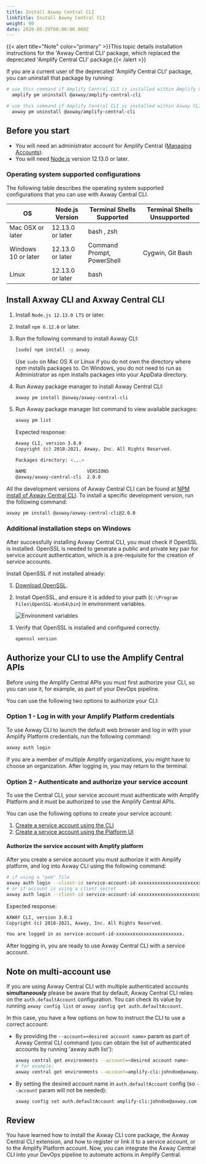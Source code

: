 ```yaml
---
title: Install Axway Central CLI
linkTitle: Install Axway Central CLI
weight: 90
date: 2020-05-29T00:00:00.000Z
---
```


{{< alert title="Note" color="primary" >}}This topic details installation instructions for the 'Axway Central CLI' package, which replaced the deprecated 'Amplify Central CLI' package.{{< /alert >}}

If you are a current user of the deprecated 'Amplify Central CLI' package, you can uninstall that package by running:

```bash
# use this command if Amplify Central CLI is installed within Amplify CLI
  amplify pm uninstall @axway/amplify-central-cli

# use this command if Amplify Central CLI is installed within Axway CLI
  axway pm uninstall @axway/amplify-central-cli
```

## Before you start

* You will need an administrator account for Amplify Central ([Managing Accounts](https://docs.axway.com/bundle/platform-management/page/docs/management_guide/organizations/managing_organizations/index.html#managing-service-accounts)).
* You will need [Node.js](https://nodejs.org/en/download/) version 12.13.0 or later.

### Operating system supported configurations

The following table describes the operating system supported configurations that you can use with Axway Central CLI.

| OS                  | Node.js Version  | Terminal Shells Supported  | Terminal Shells Unsupported |
| ------------------- | ---------------- | -------------------------- | --------------------------- |
| Mac OSX or later    | 12.13.0 or later | bash , zsh                 |                             |
| Windows 10 or later | 12.13.0 or later | Command Prompt, PowerShell | Cygwin, Git Bash            |
| Linux               | 12.13.0 or later | bash                       |                             |

## Install Axway CLI and Axway Central CLI

1. Install `Node.js 12.13.0 LTS` or later.
2. Install `npm 6.12.0` or later.
3. Run the following command to install Axway CLI:

   ```bash
   [sudo] npm install -g axway
   ```

   Use `sudo` on Mac OS X or Linux if you do not own the directory where npm installs packages to. On Windows, you do not need to run as Administrator as npm installs packages into your AppData directory.

4. Run Axway package manager to install Axway Central CLI:

   ```bash
   axway pm install @axway/axway-central-cli
   ```

5. Run Axway package manager list command to view available packages:

   ```bash
   axway pm list
   ```

   Expected response:

   ```bash
   Axway CLI, version 3.0.0
   Copyright (c) 2018-2021, Axway, Inc. All Rights Reserved.

   Packages directory: <...>

   NAME                      VERSIONS
   @axway/axway-central-cli  2.0.0
   ```

All the development versions of Axway Central CLI can be found at [NPM install of Axway Central CLI](https://www.npmjs.com/package/@axway/axway-central-cli). To install a specific development version, run the following command:

```bash
axway pm install @axway/axway-central-cli@2.0.0
```

### Additional installation steps on Windows

After successfully installing Axway Central CLI, you must check if OpenSSL is installed. OpenSSL is needed to generate a public and private key pair for service account authentication, which is a pre-requisite for the creation of service accounts.

Install OpenSSL if not installed already:

1. [Download OpenSSL](https://slproweb.com/products/Win32OpenSSL.html).
2. Install OpenSSL, and ensure it is added to your path (`C:\Program Files\OpenSSL-Win64\bin`) in environment variables.

   ![Environment variables](/Images/central/cli_central/env_variables.png)

3. Verify that OpenSSL is installed and configured correctly.

   ```bash
   openssl version
   ```

## Authorize your CLI to use the Amplify Central APIs

Before using the Amplify Central APIs you must first authorize your CLI, so you can use it, for example, as part of your DevOps pipeline.

You can use the following two options to authorize your CLI:

### Option 1 - Log in with your Amplify Platform credentials

To use Axway CLI to launch the default web browser and log in with your Amplify Platform credentials, run the following command:

```bash
axway auth login
```

If you are a member of multiple Amplify organizations, you might have to choose an organization. After logging in, you may return to the terminal.

### Option 2 - Authenticate and authorize your service account

To use the Central CLI, your service account must authenticate with Amplify Platform and it must be authorized to use the Amplify Central APIs.

You can use the following options to create your service account:

1. [Create a service account using the CLI](https://docs.axway.com/bundle/axwaycli-open-docs/page/docs/authentication/service_accounts/index.html#create)
2. [Create a service account using the Platform UI](https://docs.axway.com/bundle/platform-management/page/docs/management_guide/organizations/managing_organizations/index.html#managing-service-accounts)

#### Authorize the service account with Amplify platform

After you create a service account you must authorize it with Amplify platform, and log into Axway CLI using the following command:

```bash
# if using a "pem" file
axway auth login --client-id service-account-id-xxxxxxxxxxxxxxxxxxxxxxxx --secret-file /path/to/private_key.pem
# or if account is using a client secret
axway auth login --client-id service-account-id-xxxxxxxxxxxxxxxxxxxxxxxx --client-secret xxxxxxxx
```

Expected response:

```bash
AXWAY CLI, version 3.0.1
Copyright (c) 2018-2021, Axway, Inc. All Rights Reserved.

You are logged in as service-account-id-xxxxxxxxxxxxxxxxxxxxxxxx.
```

After logging in, you are ready to use Axway Central CLI with a service account.

## Note on multi-account use

If you are using Axway Central CLI with multiple authenticated accounts **simultaneously** please be aware that by default, Axway Central CLI relies on the `auth.defaultAccount` configuration. You can check its value by running `axway config list` or `axway config get auth.defaultAccount`.

In this case, you have a few options on how to instruct the CLI to use a correct account:

* By providing the `--account=<desired account name>` param as part of Axway Central CLI command (you can obtain the list of authenticated accounts by running 'axway auth list'):

  ```bash
  axway central get environments --account=<desired account name>
  # for example:
  axway central get environments --account=amplify-cli:johndoe@axway.com
  ```

* By setting the desired account name in `auth.defaultAccount` config (so `--account` param will not be needed):

  ```bash
  axway config set auth.defaultAccount amplify-cli:johndoe@axway.com
  ```

## Review

You have learned how to install the Axway CLI core package, the Axway Central CLI extension, and how to register or link it to a service account, or to the Amplify Platform account. Now, you can integrate the Axway Central CLI into your DevOps pipeline to automate actions in Amplify Central.
